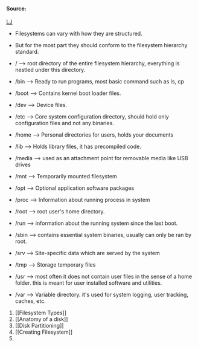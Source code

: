 #### Source:
[LJ](https://linuxjourney.com/lesson/filesystem-hierarchy)

* Filesystems can vary with how they are structured.
* But for the most part they should conform to the filesystem hierarchy standard.

* /  --> root directory of the entire filesystem hierarchy, everything is nestled under this directory.
* /bin --> Ready to run programs, most basic command such as ls, cp
* /boot --> Contains kernel boot loader files.
* /dev --> Device files.
* /etc -->  Core system configuration directory, should hold only configuration files and not any binaries.
* /home --> Personal directories for users, holds your documents
* /lib --> Holds library files, it has precompiled code.
* /media --> used as an attachment point for removable media like USB drives
* /mnt --> Temporarily mounted filesystem
* /opt --> Optional application software packages
* /proc --> Information about running process in system
* /root --> root user's home directory.
* /run  --> information about the running system since the last boot.
* /sbin --> contains essential system binaries, usually can only be ran by root.
* /srv --> Site-specific data which are served by the system
* /tmp --> Storage temporary files
* /usr  --> most often it does not contain user files in the sense of a home folder. this is meant for user installed software and utilities.
* /var --> Variable directory. it's used for system logging, user tracking, caches, etc.


1. [[Filesystem Types]]
2. [[Anatomy of a disk]]
3. [[Disk Partitioning]]
4. [[Creating Filesystem]]
5. 